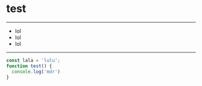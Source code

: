 # test

---

- lol
- lol
- lol

---

```js
const lala = 'lulu';
function test() {
  console.log('mdr')
}
```